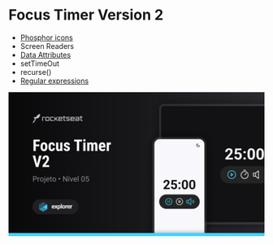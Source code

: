 # Focus Timer Version 2

- [Phosphor icons](https://phosphoricons.com/)
- Screen Readers
- [Data Attributes](https://developer.mozilla.org/en-US/docs/Learn/HTML/Howto/Use_data_attributes)
- setTimeOut
- recurse()
- [Regular expressions](https://developer.mozilla.org/en-US/docs/Web/JavaScript/Guide/Regular_expressions)

<img src='./assets/focustimerpreview.png'>